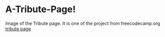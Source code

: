 # A-Tribute-Page!

Image of the Tribute page. It is one of the project from freecodecamp.org
[tribute page](https://user-images.githubusercontent.com/65573250/159369314-d9d3e5d2-219f-44cd-8f24-d1acb3dcabd9.png)
